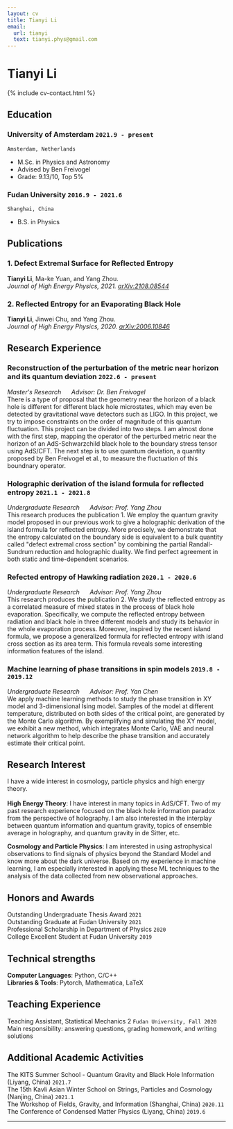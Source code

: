```yaml
---
layout: cv
title: Tianyi Li
email:
  url: tianyi
  text: tianyi.phys@gmail.com
---
```


# Tianyi Li

<!--
include contact information from the front matter
Supported arguments:
    - homepage: url, text
    - phone
    - email
-->

{% include cv-contact.html %}

## Education

### **University of Amsterdam** `2021.9 - present`

```
Amsterdam, Netherlands
```

- M.Sc. in Physics and Astronomy
- Advised by Ben Freivogel
- Grade: 9.13/10, Top 5%

### **Fudan University** `2016.9 - 2021.6`

```
Shanghai, China
```

- B.S. in Physics


## Publications

### **1. Defect Extremal Surface for Reflected Entropy**  
**Tianyi Li**, Ma-ke Yuan, and Yang Zhou.<br> 
_Journal of High Energy Physics, 2021. [arXiv:2108.08544](https://arxiv.org/pdf/2108.08544.pdf)_ <br>


### **2. Reflected Entropy for an Evaporating Black Hole** 
**Tianyi Li**, Jinwei Chu, and Yang Zhou.<br> 
_Journal of High Energy Physics, 2020. [arXiv:2006.10846](https://arxiv.org/pdf/2006.10846.pdf)_ <br>


## Research Experience

### **Reconstruction of the perturbation of the metric near horizon and its quantum deviation** `2022.6 - present`

_Master's Research  &nbsp;&nbsp;&nbsp;&nbsp;  Advisor: Dr. Ben Freivogel_<br>
There is a type of proposal that the geometry near the horizon of a black hole is different for different black hole microstates, which may even be detected by gravitational wave detectors such as LIGO. In this project, we try to impose constraints on the order of magnitude of this quantum fluctuation. This project can be divided into two steps. I am almost done with the first step, mapping the operator of the perturbed metric near the horizon of an AdS-Schwarzchild black hole to the boundary stress tensor using AdS/CFT. The next step is to use quantum deviation, a quantity proposed by Ben Freivogel et al., to measure the fluctuation of this boundnary operator.


### **Holographic derivation of the island formula for reflected entropy** `2021.1 - 2021.8`

_Undergraduate Research  &nbsp;&nbsp;&nbsp;&nbsp;  Advisor: Prof. Yang Zhou_<br>
This research produces the publication 1. We employ the quantum gravity model proposed in our previous work to give a holographic derivation of the island formula for reflected entropy. More precisely, we demonstrate that the entropy calculated on the boundary side is equivalent to a bulk quantity called "defect extremal cross section" by combining the partial Randall-Sundrum reduction and holographic duality. We find perfect agreement in both static and time-dependent scenarios. 

### **Refected entropy of Hawking radiation** `2020.1 - 2020.6`

_Undergraduate Research  &nbsp;&nbsp;&nbsp;&nbsp;  Advisor: Prof. Yang Zhou_<br>
This research produces the publication 2. We study the reflected entropy as a correlated measure of mixed states in the process of black hole evaporation. Specifically, we compute the reflected entropy between radiation and black hole in three different models and study its behavior in the whole evaporation process. Moreover, inspired by the recent island formula, we propose a generalized formula for reflected entropy with island cross section as its area term. This formula reveals some interesting information features of the island. 

### **Machine learning of phase transitions in spin models** `2019.8 - 2019.12`

_Undergraduate Research  &nbsp;&nbsp;&nbsp;&nbsp;  Advisor: Prof. Yan Chen_<br>
We apply machine learning methods to study the phase transition in XY model and 3-dimensional Ising model. Samples of the model at different temperature, distributed on both sides of the critical point, are generated by the Monte Carlo algorithm. By exemplifying and simulating the XY model, we exhibit a new method, which integrates Monte Carlo, VAE and neural network algorithm to help describe the phase transition and accurately estimate their critical point.




## Research Interest
I have a wide interest in cosmology, particle physics and high energy theory.<br>
<br>
**High Energy Theory**: I have interest in many topics in AdS/CFT. Two of my past research experience focused on the black hole information paradox from the perspective of holography. I am also interested in the interplay between quantum information and quantum gravity, topics of ensemble average in holography, and quantum gravity in de Sitter, etc.

**Cosmology and Particle Physics**: I am interested in using astrophysical observations to find signals of physics beyond the Standard Model and know more about the dark universe. Based on my experience in machine learning, I am especially interested in applying these ML techniques to the analysis of the data collected from new observational approaches.<br>


## Honors and Awards
Outstanding Undergraduate Thesis Award  `2021`  
Outstanding Graduate at Fudan University  `2021`  
Professional Scholarship in Department of Physics  `2020`  
College Excellent Student at Fudan University  `2019`  


## Technical strengths
**Computer Languages**: Python, C/C++<br>
**Libraries & Tools**: Pytorch, Mathematica, LaTeX
  

## Teaching Experience

Teaching Assistant, Statistical Mechanics 2 `Fudan University, Fall 2020` <br>
Main responsibility: answering questions, grading homework, and writing solutions


## Additional Academic Activities

The KITS Summer School - Quantum Gravity and Black Hole Information (Liyang, China) `2021.7` <br>
The 15th Kavli Asian Winter School on Strings, Particles and Cosmology (Nanjing, China) `2021.1` <br>
The Workshop of Fields, Gravity, and Information (Shanghai, China) `2020.11` <br>
The Conference of Condensed Matter Physics (Liyang, China) `2019.6` <br>

---





<!-- ### Footer

Last updated: Sept 2022 -->
